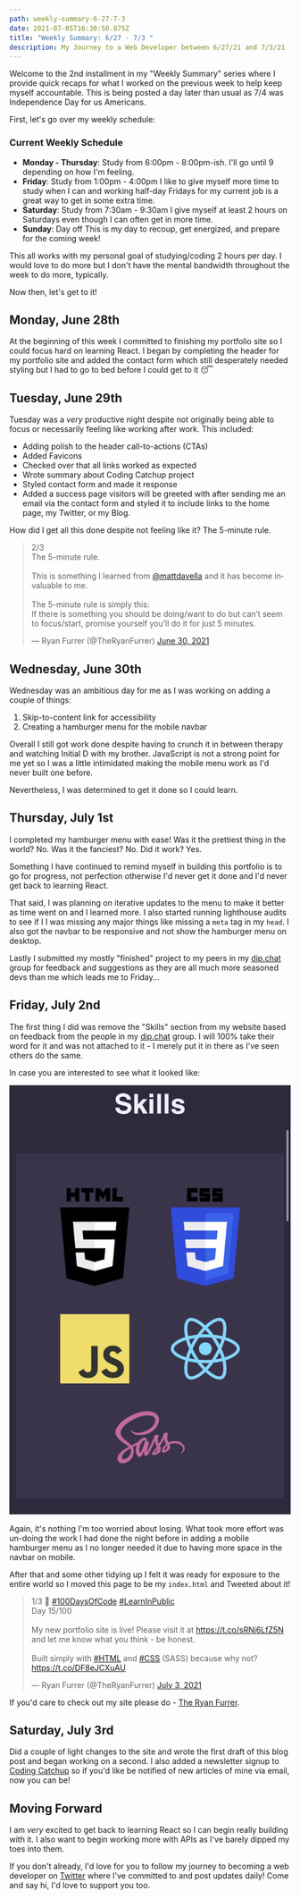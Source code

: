 ```yaml
---
path: weekly-summary-6-27-7-3
date: 2021-07-05T16:30:50.875Z
title: "Weekly Summary: 6/27 - 7/3 "
description: My Journey to a Web Developer between 6/27/21 and 7/3/21
---
```

Welcome to the 2nd installment in my "Weekly Summary" series where I provide quick recaps for what I worked on the previous week to help keep myself accountable. This is being posted a day later than usual as 7/4 was Independence Day for us Americans. 

First, let's go over my weekly schedule:

### Current Weekly Schedule

* **Monday - Thursday**: Study from 6:00pm - 8:00pm-ish. 
  I'll go until 9 depending on how I'm feeling.
* **Friday**: Study from 1:00pm - 4:00pm
  I like to give myself more time to study when I can and working half-day Fridays for my current job is a great way to get in some extra time.
* **Saturday**: Study from 7:30am - 9:30am
  I give myself at least 2 hours on Saturdays even though I can often get in more time.
* **Sunday**: Day off
  This is my day to recoup, get energized, and prepare for the coming week!

This all works with my personal goal of studying/coding 2 hours per day. I would love to do more but I don't have the mental bandwidth throughout the week to do more, typically. 

Now then, let's get to it!

## Monday, June 28th

At the beginning of this week I committed to finishing my portfolio site so I could focus hard on learning React. I began by completing the header for my portfolio site and added the contact form which still desperately needed styling but I had to go to bed before I could get to it 😴

## Tuesday, June 29th

Tuesday was a *very* productive night despite not originally being able to focus or necessarily feeling like working after work. This included:

* Adding polish to the header call-to-actions (CTAs)
* Added Favicons
* Checked over that all links worked as expected
* Wrote summary about Coding Catchup project
* Styled contact form and made it response
* Added a success page visitors will be greeted with after sending me an email via the contact form and styled it to include links to the home page, my Twitter, or my Blog.

How did I get all this done despite not feeling like it? The 5-minute rule.

<blockquote class="twitter-tweet" data-conversation="none"><p lang="en" dir="ltr">2/3<br>The 5-minute rule. <br><br>This is something I learned from <a href="https://twitter.com/mattdavella?ref_src=twsrc%5Etfw">@mattdavella</a> and it has become invaluable to me. <br><br>The 5-minute rule is simply this: <br>If there is something you should be doing/want to do but can’t seem to focus/start, promise yourself you’ll do it for just 5 minutes.</p>&mdash; Ryan Furrer (@TheRyanFurrer) <a href="https://twitter.com/TheRyanFurrer/status/1410059609105178629?ref_src=twsrc%5Etfw">June 30, 2021</a></blockquote> <script async src="https://platform.twitter.com/widgets.js" charset="utf-8"></script>

## Wednesday, June 30th

Wednesday was an ambitious day for me as I was working on adding a couple of things:

1. Skip-to-content link for accessibility
2. Creating a hamburger menu for the mobile navbar

Overall I still got work done despite having to crunch it in between therapy and watching Initial D with my brother. JavaScript is not a strong point for me yet so I was a little intimidated making the mobile menu work as I'd never built one before.  

Nevertheless, I was determined to get it done so I could learn.

## Thursday, July 1st

I completed my hamburger menu with ease! Was it the prettiest thing in the world? No. Was it the fanciest? No. Did it work? Yes.

Something I have continued to remind myself in building this portfolio is to go for progress, not perfection otherwise I'd never get it done and I'd never get back to learning React.

That said, I was planning on iterative updates to the menu to make it better as time went on and I learned more. I also started running lighthouse audits to see if I I was missing any major things like missing a `meta` tag in my `head`.  I also got the navbar to be responsive and not show the hamburger menu on desktop.

Lastly I submitted my mostly "finished" project to my peers in my [dip.chat](http://dip.chat) group for feedback and suggestions as they are all much more seasoned devs than me which leads me to Friday...

## Friday, July 2nd

The first thing I did was remove the "Skills" section from my website based on feedback from the people in my [dip.chat](http://dip.chat) group. I will 100% take their word for it and was not attached to it - I merely put it in there as I've seen others do the same. 

In case you are interested to see what it looked like:

![Mobile view of since-removed "Skills" section.](../assets/3961523f-eeef-4b3a-a1a8-770e7d5e33b2_1_201_a.jpeg "Skill Section")

Again, it's nothing I'm too worried about losing. What took more effort was un-doing the work I had done the night before in adding a mobile hamburger menu as I no longer needed it due to having more space in the navbar on mobile.

After that and some other tidying up I felt it was ready for exposure to the entire world so I moved this page to be my `index.html` and Tweeted about it!

<blockquote class="twitter-tweet"><p lang="en" dir="ltr">1/3 🧵 <a href="https://twitter.com/hashtag/100DaysOfCode?src=hash&amp;ref_src=twsrc%5Etfw">#100DaysOfCode</a> <a href="https://twitter.com/hashtag/LearnInPublic?src=hash&amp;ref_src=twsrc%5Etfw">#LearnInPublic</a> <br>Day 15/100<br><br>My new portfolio site is live! Please visit it at <a href="https://t.co/sRNj6LfZ5N">https://t.co/sRNj6LfZ5N</a> and let me know what you think - be honest.<br><br>Built simply with <a href="https://twitter.com/hashtag/HTML?src=hash&amp;ref_src=twsrc%5Etfw">#HTML</a> and <a href="https://twitter.com/hashtag/CSS?src=hash&amp;ref_src=twsrc%5Etfw">#CSS</a> (SASS) because why not? <a href="https://t.co/DF8eJCXuAU">https://t.co/DF8eJCXuAU</a></p>&mdash; Ryan Furrer (@TheRyanFurrer) <a href="https://twitter.com/TheRyanFurrer/status/1411129302662402052?ref_src=twsrc%5Etfw">July 3, 2021</a></blockquote> <script async src="https://platform.twitter.com/widgets.js" charset="utf-8"></script>

If you'd care to check out my site please do - [The Ryan Furrer](https://theryanfurrer.dev/).

## Saturday, July 3rd

Did a couple of light changes to the site and wrote the first draft of this blog post and began working on a second. I also added a newsletter signup to [Coding Catchup](https://codingcatchup.com) so if you'd like be notified of new articles of mine via email, now you can be!

## Moving Forward

I am *very* excited to get back to learning React so I can begin really building with it. I also want to begin working more with APIs as I've barely dipped my toes into them. 

If you don't already, I'd love for you to follow my journey to becoming a web developer on [Twitter](https://twitter.com/TheRyanFurrer) where I've committed to  [](https://www.100daysofcode.com/)and post updates daily! Come and say hi, I'd love to support you too.